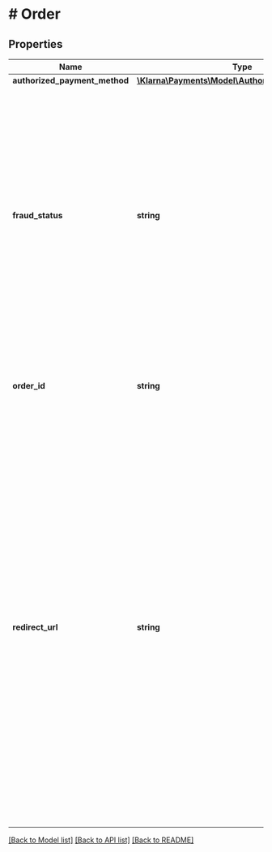 # # Order

## Properties

Name | Type | Description | Notes
------------ | ------------- | ------------- | -------------
**authorized_payment_method** | [**\Klarna\Payments\Model\AuthorizedPaymentMethod**](AuthorizedPaymentMethod.md) |  | [optional] 
**fraud_status** | **string** | Fraud status for the order. Either ACCEPTED or PENDING. If ACCEPTED, the order could be captured. If PENDING, please wait till you receive the notification from Klarna in the notification URL that the order has been approved. You can find additional information here. | [optional] 
**order_id** | **string** | Unique order ID of the transaction. This ID will be used for all order management processes. | 
**redirect_url** | **string** | URL to redirect the customer to after placing the order. This is a Klarna URL to which the merchant should redirect the customer to. Klarna will place a cookie in the customer’s browser (if redirected) and redirect the customer back to the confirmation URL provided by the merchant. This is not a mandatory step but a recommended one to improve the returning customer’s experience. It is a spontaneous step and does not harm the customer’s experience. | [optional] 

[[Back to Model list]](../../README.md#documentation-for-models) [[Back to API list]](../../README.md#documentation-for-api-endpoints) [[Back to README]](../../README.md)


